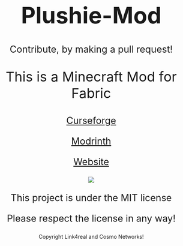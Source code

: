 <h1 style="font-size:60px;"align="center">Plushie-Mod</h1>

<p style="font-size:25px" align="center">Contribute, by making a pull request!</p>

<p style="font-size:36px;" align="center">This is a Minecraft Mod for Fabric</p>

<p style="font-size:25px;" align="center"><a href="https://www.curseforge.com/minecraft/mc-mods/plushie-mod">Curseforge</a></p>

<p style="font-size:25px;" align="center"><a href="https://modrinth.com/mod/plushie">Modrinth</a></p>

<p style="font-size:25px;" align="center"><a href="https://link4real.github.io/plushie.html">Website</a></p>

<p align="center"><img valign="middle" src="https://i.imgur.com/yXVPiJK.png"></p>

<p style="font-size:25px" align="center">This project is under the MIT license</p>
<p style="font-size:25px" align="center">Please respect the license in any way!</p>
<p align="center">Copyright Link4real and Cosmo Networks!</p>
